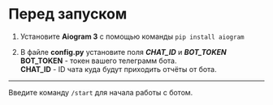 Перед запуском
=

1. Установите **Aiogram 3** c помощью команды `pip install aiogram`


2. В файле **config.py** установите поля **_CHAT_ID_** и **_BOT_TOKEN_**\
**BOT_TOKEN** - токен вашего телеграмм бота.\
**CHAT_ID** - ID чата куда будут приходить отчёты от бота.
___
Введите команду `/start` для начала работы с ботом.
